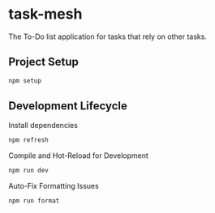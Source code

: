 # task-mesh

The To-Do list application for tasks that rely on other tasks.

## Project Setup

```sh
npm setup
```

## Development Lifecycle

Install dependencies

```sh
npm refresh
```

Compile and Hot-Reload for Development

```sh
npm run dev
```

Auto-Fix Formatting Issues

```sh
npm run format
```
